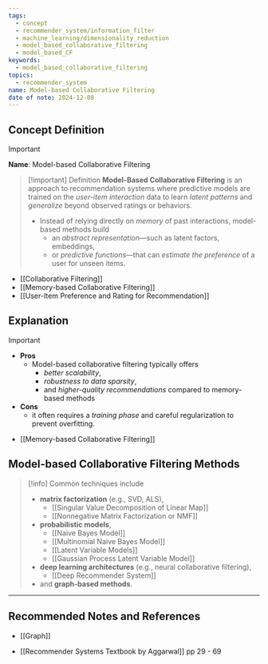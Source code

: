 ```yaml
---
tags:
  - concept
  - recommender_system/information_filter
  - machine_learning/dimensionality_reduction
  - model_based_collaborative_filtering
  - model_based_CF
keywords:
  - model_based_collaborative_filtering
topics:
  - recommender_system
name: Model-based Collaborative Filtering
date of note: 2024-12-08
---
```


## Concept Definition

>[!important]
>**Name**: Model-based Collaborative Filtering

>[!important] Definition
>**Model-Based Collaborative Filtering** is an approach to recommendation systems where predictive models are trained on the *user-item interaction* data to learn *latent patterns* and *generalize* beyond observed ratings or behaviors. 
>- Instead of relying directly on *memory* of past interactions, model-based methods build 
>	- an *abstract representation*—such as latent factors, embeddings, 
>	- or *predictive functions*—that can *estimate the preference* of a user for unseen items. 

- [[Collaborative Filtering]]
- [[Memory-based Collaborative Filtering]]
- [[User-Item Preference and Rating for Recommendation]]


## Explanation

>[!important]
>- **Pros**
>	- Model-based collaborative filtering typically offers 
>		- *better scalability*, 
>		- *robustness to data sparsity*, 
>		- and *higher-quality recommendations* compared to memory-based methods
>- **Cons**
>	- it often requires a *training phase* and careful regularization to prevent overfitting.


- [[Memory-based Collaborative Filtering]]

## Model-based Collaborative Filtering Methods

 >[!info]
>Common techniques include 
>- **matrix factorization** (e.g., SVD, ALS), 
>	- [[Singular Value Decomposition of Linear Map]]
>	- [[Nonnegative Matrix Factorization or NMF]]
>- **probabilistic models**, 
>	- [[Naive Bayes Model]]
>	- [[Multinomial Naive Bayes Model]]
>	- [[Latent Variable Models]]
>	- [[Gaussian Process Latent Variable Model]]
>- **deep learning architectures** (e.g., neural collaborative filtering), 
>	- [[Deep Recommender System]]
>- and **graph-based methods**. 



-----------
##  Recommended Notes and References


- [[Graph]]

- [[Recommender Systems Textbook by Aggarwal]] pp 29 - 69